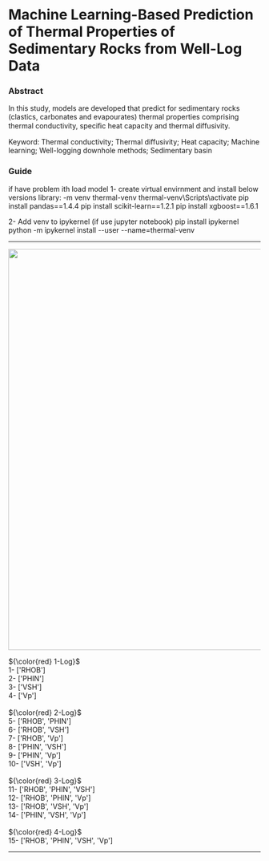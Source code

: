 # Machine Learning-Based Prediction of Thermal Properties of Sedimentary Rocks from Well-Log Data
### Abstract <br />
In this study, models are developed that predict for sedimentary rocks (clastics,
carbonates and evapourates) thermal properties comprising thermal conductivity, speciﬁc heat
capacity and thermal diffusivity.

Keyword: Thermal conductivity; Thermal diffusivity; Heat capacity; Machine learning; Well-logging downhole methods; Sedimentary basin 

### Guide <br />
if have problem ith load model
1- create virtual envirnment and install below versions library:
-m venv thermal-venv
thermal-venv\Scripts\activate
pip install pandas==1.4.4
pip install scikit-learn==1.2.1
pip install xgboost==1.6.1

2- Add venv to ipykernel (if use jupyter notebook)
pip install ipykernel
python -m ipykernel install --user --name=thermal-venv

<hr />
<p align="center">
  <img width="800" src="https://github.com/Hamid-Reza-Mousavi/SHC-TC-TD-Prediction-using-petrophysical-well-logs/blob/main/img/fig-guide1.jpg" />
</p>

${\color{red} 1-Log}$   <br />
1-  ['RHOB'] <br />
2-  ['PHIN'] <br />
3-  ['VSH']<br />
4-  ['Vp'] <br />
<br />
${\color{red} 2-Log}$	 <br />
5-  ['RHOB', 'PHIN'] <br />
6-  ['RHOB', 'VSH'] <br />
7-  ['RHOB', 'Vp'] <br />
8-  ['PHIN', 'VSH'] <br />
9-  ['PHIN', 'Vp'] <br />
10- ['VSH', 'Vp'] <br />
<br />
${\color{red} 3-Log}$	 <br />
11- ['RHOB', 'PHIN', 'VSH'] <br />
12- ['RHOB', 'PHIN', 'Vp'] <br />
13- ['RHOB', 'VSH', 'Vp'] <br />
14- ['PHIN', 'VSH', 'Vp'] <br />
<br />
${\color{red} 4-Log}$	 <br />
15- ['RHOB', 'PHIN', 'VSH', 'Vp'] <br />

<hr />

